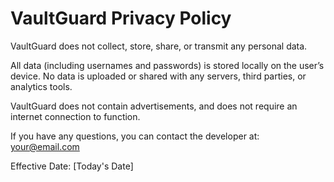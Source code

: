 # VaultGuard Privacy Policy

VaultGuard does not collect, store, share, or transmit any personal data.

All data (including usernames and passwords) is stored locally on the user’s device. No data is uploaded or shared with any servers, third parties, or analytics tools.

VaultGuard does not contain advertisements, and does not require an internet connection to function.

If you have any questions, you can contact the developer at: your@email.com

Effective Date: [Today's Date]
